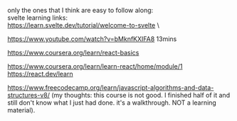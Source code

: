only the ones that I think are easy to follow along: \
svelte learning links: \
https://learn.svelte.dev/tutorial/welcome-to-svelte \

https://www.youtube.com/watch?v=bMknfKXIFA8
13mins


https://www.coursera.org/learn/react-basics

https://www.coursera.org/learn/learn-react/home/module/1
https://react.dev/learn

https://www.freecodecamp.org/learn/javascript-algorithms-and-data-structures-v8/
(my thoughts: this course is not good. I finished half of it and still don't know what I just had done. it's a walkthrough. NOT a learning material).
